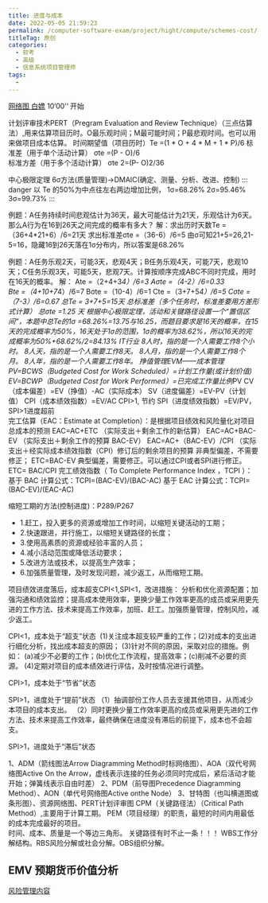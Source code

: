 ```yaml
---
title: 进度与成本
date: 2022-05-05 21:59:23
permalink: /computer-software-exam/project/hight/compute/schemes-cost/
titleTag: 原创
categories:
  - 软考
  - 高级
  - 信息系统项目管理师
tags:
  - 
---
```

[网络图 白嫖](https://ke.qq.com/webcourse/154721/100176978#taid=770048981621857&vid=5285890788170381701) 10‘00’‘ 开始
<!-- more -->

计划评审技术PERT（Pregram Evaluation and Review Technique）（三点估算法）,用来估算项目历时。O最乐观时间；M最可能时间；P最悲观时间。也可以用来做项目成本估算。
时间期望值（项目历时）Te =(1 * O + 4 * M + 1 * P)/6 
标准差（用于单个活动计算） σte =(P - O)/6     
标准方差（用于多个活动计算）  σte 2=(P- O)2/36   

中心极限定理      6σ方法(质量管理)->DMAIC(确定、测量、分析、改进、控制)
::: danger
以 Te 的50%为中点往左右两边增加比例，  1σ=68.26%   2σ=95.46%   3σ=99.73%
:::

例题：A任务持续时间悲观估计为36天，最大可能估计为21天，乐观估计为6天。那么A行为在16到26天之间完成的概率有多大？
解：求出历时天数Te =（36+4*21+6）/6=21天  求出标准差σte =（36-6）/6=5     由σ可知21+5=26,21-5=16，隐藏16到26天落在1σ分布内，所以答案是68.26%

例题：A任务乐观2天，可能3天，悲观4天；B任务乐观4天，可能7天，悲观10天；C任务乐观3天，可能5天，悲观7天。计算按顺序完成ABC不同时完成，用时在16天的概率。
解： 	Ate =（2+4+3*4）/6=3  		Aσte =（4-2）/6=0.33  
Bte =（4+10+7*4）/6=7  		Bσte =（10-4）/6=1
Cte =（3+7+5*4）/6=5  		Cσte =（7-3）/6=0.67
总Te = 3+7+5=15天  总标准差（多个任务时，标准差要用方差形式计算） 总σte =1.25 天
根据中心极限定理，活动和关键路径设置一个“置信区间”，本题中总Te的1σ =68.26%=13.75与16.25，而题目要求是16天的概率，在15天的完成概率为50%，16天处于1σ的范围，1σ的概率为38.62%，所以16天的完成概率为50%+68.62%/2=84.13%
IT行业
8人时，指的是一个人需要工作8个小时。			8人天，指的是一个人需要工作8天。
8人月，指的是一个人需要工作8个月。				8人年，指的是一个人需要工作8年。
挣值管理EVM——成本管理
PV=BCWS（Budgeted Cost for Work Scheduled）=计划工作量(或计划价值)
EV=BCWP（Budgeted Cost for Work Performed）=已完成工作量比例*PV
CV（成本偏差）=EV（挣值）-AC（实际成本）    	SV（进度偏差）=EV-PV（计划值）
CPI（成本绩效指数）=EV/AC  CPI>1, 节约          SPI（进度绩效指数）=EV/PV，SPI>1进度超前  
完工估算（EAC：Estimate at Completion）：是根据项目绩效和风险量化对项目总成本的预测
EAC=AC+ETC （实际支出＋剩余工作的新估算）
EAC=AC+BAC-EV （实际支出＋剩余工作的预算 BAC-EV）
EAC=AC+（BAC-EV）/CPI （实际支出＋经实际成本绩效指数（CPI）修订后的剩余项目的预算
非典型偏差，不需要修正；		ETC=BAC-EV
典型偏差，需要修正。可以通过CPI或者SPI进行修正。ETC= BAC/CPI
完工绩效指数（ To Complete Performance Index ，TCPI ）：
基于 BAC 计算公式：TCPI=(BAC-EV)/(BAC-AC)
基于 EAC 计算公式：TCPI=(BAC-EV)/(EAC-AC)

缩短工期的方法(控制进度)：P289/P267
- 1.赶工，投入更多的资源或增加工作时间，以缩短关键活动的工期；
- 2.快速跟进，并行施工，以缩短关键路径的长度；							
- 3.使用高素质的资源或经验丰富的人员；				
- 4.减小活动范围或降低活动要求；			
- 5.改进方法或技术，以提高生产效率；
- 6.加强质量管理，及时发现问题，减少返工，从而缩短工期。

项目绩效进度落后，成本超支CPI<1,SPI<1，改进措施：
分析和优化资源配置；加强沟通和绩效监控；提高成本使用效率，更换少量工作效率更高的成员或采用更先进的工作方法、技术来提高工作效率，加班、赶工。加强质量管理，控制风险，减少返工。

CPI<1，成本处于“超支”状态
 (1)关注成本超支较严重的工作；(2)对成本的支出进行细化分析，找出成本超支的原因；
(3)针对不同的原因，采取对应的措施。例如：
(a)减少不必要的工作；(b)优化工作流程，提高效率；(c)削减不必要的资源。
(4)定期对项目的成本绩效进行评估，及时按情况进行调整。

CPI>1，成本处于“节省”状态

 SPI>1，进度处于“提前”状态
（1）抽调部份工作人员去支援其他项目，从而减少本项目的成本支出。
（2）同时更换少量工作效率更高的成员或采用更先进的工作方法、技术来提高工作效率，最终确保在进度没有滞后的前提下，成本也不会超支。

SPI>1，进度处于“滞后”状态

1、ADM（箭线图法Arrow Diagramming Method时标网络图）、AOA（双代号网络图Active On the
Arrow，虚线表示连接的任务必须同时完成后，紧后活动才能开始；弹簧线表示自由时差）
2、PDM（前导图Precedence Diagramming Method）、AON（单代号网络图Active onthe Node）
3、甘特图（也叫横道图或条形图）、资源网络图、PERT计划评审图
CPM（关键路径法）（Critical Path Method）,主要用于计算工期。
PEM（项目经理）的职责，最短的时间内用最低的成本完成最好的项目。    
时间、成本、质量是一个等边三角形。       关键路径有时不止一条！！！
WBS工作分解结构。RBS风险分解或社会分解。OBS组织分解。

## EMV 预期货币价值分析
[风险管理内容](../02.项目管理/09.风险管理.md#预期货币价值分析-emv)